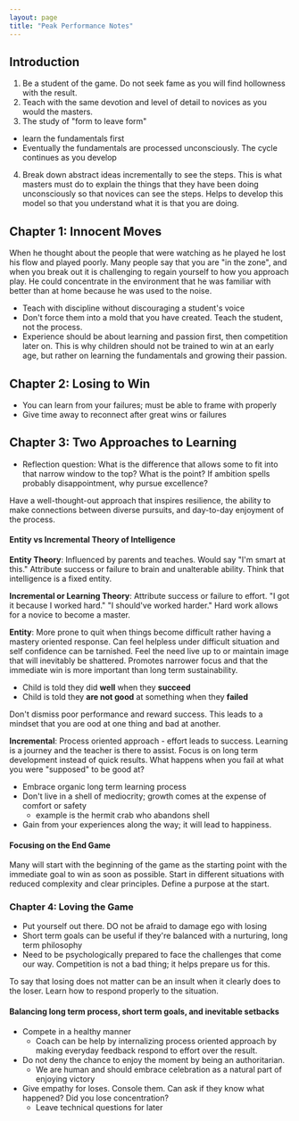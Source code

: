 ```yaml
---
layout: page
title: "Peak Performance Notes"
---
```


## Introduction

1. Be a student of the game. Do not seek fame as you will find hollowness with the result.
2. Teach with the same devotion and level of detail to novices as you would the masters.
3. The study of "form to leave form"
 - learn the fundamentals first
 - Eventually the fundamentals are processed unconsciously. The cycle continues as you develop
  
4. Break down abstract ideas incrementally to see the steps. This is what masters must do to explain the
things that they have been doing unconsciously so that novices can see the steps. Helps to develop this 
model so that you understand what it is that you are doing.

## Chapter 1: Innocent Moves

When he thought about the people that were watching as he played he lost his flow and played poorly. Many people 
say that you are "in the zone", and when you break out it is challenging to regain yourself to how you approach play.
He could concentrate in the environment that he was familiar with better than 
at home because he was used to the noise. 

 - Teach with discipline without discouraging a student's voice
 - Don't force them into a mold that you have created. Teach the student, not the process.
 - Experience should be about learning and passion first, then competition later on. This is why children should not 
 be trained to win at an early age, but rather on learning the fundamentals and growing their passion.

## Chapter 2: Losing to Win

 - You can learn from your failures; must be able to frame with properly
 - Give time away to reconnect after great wins or failures

## Chapter 3: Two Approaches to Learning
 - Reflection question: What is the difference that allows some to fit into that narrow window to the top?
 What is the point? If ambition spells probably disappointment, why pursue excellence?
 
 Have a well-thought-out approach that inspires resilience, the ability to make connections between diverse pursuits, and day-to-day enjoyment of the process.
 
#### Entity vs Incremental Theory of Intelligence

**Entity Theory**: Influenced by parents and teaches. Would say "I'm smart at this." 
Attribute success or failure to brain and unalterable ability. Think that intelligence is a fixed entity.

**Incremental or Learning Theory**: Attribute success or failure to effort. "I got it because I worked hard." 
"I should've worked harder." Hard work allows for a novice to become a master.

**Entity**: More prone to quit when things become difficult rather having a mastery oriented response.
Can feel helpless under difficult situation and self confidence can be tarnished. 
Feel the need live up to or maintain image that will inevitably be shattered. Promotes narrower focus and that the immediate 
win is more important than long term sustainability. 

 - Child is told they did **well** when they **succeed**
 - Child is told they **are not good** at something when they **failed**
 
Don't dismiss poor performance and reward success. This leads to a mindset that you are ood at one thing and bad at another.

**Incremental**: Process oriented approach - effort leads to success. Learning is a journey and the teacher is there to assist.
Focus is on long term development instead of quick results. What happens when you fail at what you were "supposed" to be good at? 

 - Embrace organic long term learning process
 - Don't live in a shell of mediocrity; growth comes at the expense of comfort or safety
   + example is the hermit crab who abandons shell
 - Gain from your experiences along the way; it will lead to happiness.

#### Focusing on the End Game

Many will start with the beginning of the game as the starting point with the immediate goal to win as soon as possible.
Start in different situations with reduced complexity and clear principles. 
Define a purpose at the start.
 
### Chapter 4: Loving the Game
 
 - Put yourself out there. DO not be afraid to damage ego with losing
 - Short term goals can be useful if they're balanced with a nurturing, long term philosophy
 - Need to be psychologically prepared to face the challenges that come our way. Competition is not a bad thing; 
 it helps prepare us for this.
 
 To say that losing does not matter can be an insult when it clearly does to the loser. 
 Learn how to respond properly to the situation.
 
 #### Balancing long term process, short term goals, and inevitable setbacks
  
 -  Compete in a healthy manner
    + Coach can be help by internalizing process oriented approach by making everyday feedback respond to effort over the result.
 - Do not deny the chance to enjoy the moment by being an authoritarian. 
    + We are human and should embrace celebration as a natural part of enjoying victory
 - Give empathy for loses. Console them. Can ask if they know what happened? Did you lose concentration?
    + Leave technical questions for later